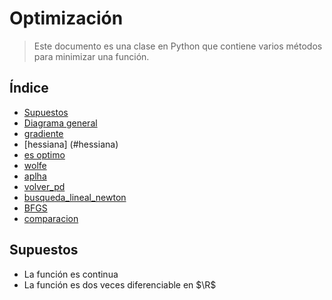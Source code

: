 # Optimización
> Este documento es una clase en Python que contiene varios métodos para minimizar una función.
## Índice
* [Supuestos](#supuestos)
* [Diagrama general](#diagrama-general)
* [gradiente](#technologies)
* [hessiana] (#hessiana)
* [es optimo](#setup)
* [wolfe](#features)
* [aplha](#status)
* [volver_pd](#volver_pd)
* [busqueda_lineal_newton](#busqueda_lineal_newton)
* [BFGS](#BFGS)
* [comparacion](#comparacion)
## Supuestos
* La función es continua
* La función es dos veces diferenciable en $\R$
  

